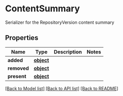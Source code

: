 # ContentSummary

Serializer for the RepositoryVersion content summary
## Properties
Name | Type | Description | Notes
------------ | ------------- | ------------- | -------------
**added** | [**object**](.md) |  | 
**removed** | [**object**](.md) |  | 
**present** | [**object**](.md) |  | 

[[Back to Model list]](../README.md#documentation-for-models) [[Back to API list]](../README.md#documentation-for-api-endpoints) [[Back to README]](../README.md)


